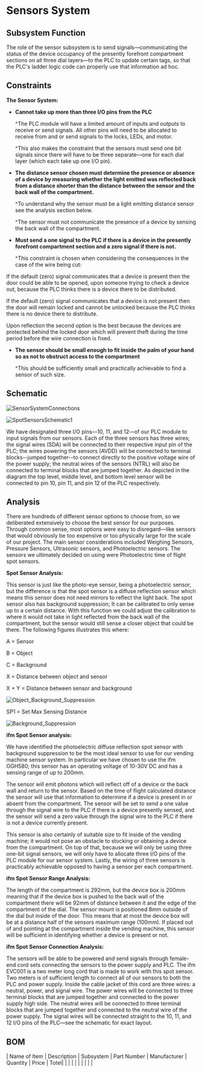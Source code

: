 # Sensors System 

  

## Subsystem Function  

  

The role of the sensor subsystem is to send signals—communicating the status of the device occupancy of the presently forefront compartment sections on all three dial layers—to the PLC to update certain tags, so that the PLC's ladder logic code can properly use that information ad hoc.   

  

 

## Constraints  

  

**The Sensor System:** 

   

* **Cannot take up more than three I/O pins from the PLC**    

   ^The PLC module will have a limited amount of inputs and outputs to receive or send signals. All other pins will need to be allocated to receive from and or send signals to the locks, LEDs, and motor.  

   ^This also makes the constraint that the sensors must send one bit signals since there will have to be three separate—one for each dial layer (which each take up one I/O pin). 

 

* **The distance sensor chosen must determine the presence or absence of a device by measuring whether the light emitted was reflected back from a distance shorter than the distance between the sensor and the back wall of the compartment.** 

   ^To understand why the sensor must be a light emitting distance sensor see the analysis section below. 

   ^The sensor must not communicate the presence of a device by sensing the back wall of the compartment. 

 

* **Must send a one signal to the PLC if there is a device in the presently forefront compartment section and a zero signal if there is not.**  

   ^This constraint is chosen when considering the consequences in the case of the wire being cut: 

If the default (zero) signal communicates that a device is present then the door could be able to be opened, upon someone trying to check a device out, because         the PLC thinks there is a device there to be distributed. 

If the default (zero) signal communicates that a device is not present then the door will remain locked and cannot be unlocked because the PLC thinks there is no       device there to distribute. 

Upon reflection the second option is the best because the devices are protected behind the locked door which will prevent theft during the time period before the       wire connection is fixed. 

 

* **The sensor should be small enough to fit inside the palm of your hand so as not to obstruct access to the compartment** 

   ^This should be sufficiently small and practically achievable to find a sensor of such size. 
 

  

## Schematic  

![SensorSystemConnections](https://user-images.githubusercontent.com/113734069/216687486-de20be0d-29ca-49bc-8b9c-2d8e248c161b.jpg)

![SpotSensorsSchematic1](https://user-images.githubusercontent.com/113734069/215000045-7e4d8fe0-7820-4f14-8b34-5ba22decf83a.jpg)


We have designated three I/O pins—10, 11, and 12—of our PLC module to input signals from our sensors. Each of the three sensors has three wires; the signal wires (SDA) will be connected to their respective input pin of the PLC; the wires powering the sensors (AVDD) will be connected to terminal blocks--jumped together--to connect directly to the positive voltage wire of the power supply; the neutral wires of the sensors (NTRL) will also be connected to terminal blocks that are jumped together. As depicted in the diagram the top level, middle level, and bottom level sensor will be connected to pin 10, pin 11, and pin 12 of the PLC respectively. 

  

  

## Analysis  

  

There are hundreds of different sensor options to choose from, so we deliberated extensively to choose the best sensor for our purposes. Through common sense, most options were easy to disregard—like sensors that would obviously be too expensive or too physically large for the scale of our project. The main sensor considerations included Weighing Sensors, Pressure Sensors, Ultrasonic sensors, and Photoelectric sensors. The sensors we ultimately decided on using were Photoelectric time of flight spot sensors. 

  

**Spot Sensor Analysis:**     

  

This sensor is just like the photo-eye sensor, being a photoelectric sensor, but the difference is that the spot sensor is a diffuse reflection sensor which means this sensor does not need mirrors to reflect the light back. The spot sensor also has background suppression; It can be calibrated to only sense up to a certain distance. With this function we could adjust the calibration to where it would not take in light reflected from the back wall of the compartment, but the sensor would still sense a closer object that could be there. The following figures illustrates this where:   

  

A = Sensor  

  

B = Object  

  

C = Background  

  

X = Distance between object and sensor  

  

X + Y = Distance between sensor and background  

  

![Object_Background_Suppression](https://user-images.githubusercontent.com/113734069/203670906-74718655-fcee-4934-bc84-a7e235f93afe.jpeg) 

  

SP1 = Set Max Sensing Distance  

  

![Background_Suppression](https://user-images.githubusercontent.com/113734069/203670924-26edff27-894f-49f0-8af1-3afa87baff16.jpg) 

**ifm Spot Sensor analysis:**  

We have identified the photoelectric diffuse reflection spot sensor with background suppression to be the most ideal sensor to use for our vending machine sensor system. In particular we have chosen to use the ifm OGH580; this sensor has an operating voltage of 10-30V DC and has a sensing range of up to 200mm.

The sensor will emit photons which will reflect off of a device or the back wall and return to the sensor. Based on the time of flight calculated distance the sensor will use that information to determine if a device is present in or absent from the compartment. The sensor will be set to send a one value through the signal wire to the PLC if there is a device presently sensed, and the sensor will send a zero value through the signal wire to the PLC if there is not a device currently present.

This sensor is also certainly of suitable size to fit inside of the vending machine; it would not pose an obstacle to stocking or obtaining a device from the compartment. On top of that, because we will only be using three one-bit signal sensors, we will only have to allocate three I/O pins of the PLC module for our sensor system. Lastly, the wiring of three sensors is practicably achievable opposed to having a sensor per each compartment.  


**ifm Spot Sensor Range Analysis:**  

The length of the compartment is 292mm, but the device box is 200mm meaning that if the device box is pushed to the back wall of the compartment there will be 92mm of distance between it and the edge of the compartment of the dial. The sensor mount is positioned 8mm outside of the dial but inside of the door. This means that at most the device box will be at a distance half of the sensors maximum range (100mm). If placed out of and pointing at the compartment inside the vending machine, this sensor will be sufficient in identifying whether a device is present or not.

**ifm Spot Sensor Connection Analysis:**  

The sensors will be able to be powered and send signals through female-end cord sets connecting the sensors to the power supply and PLC. The ifm EVC001 is a two meter long cord that is made to work with this spot sensor. Two meters is of sufficient length to connect all of our sensors to both the PLC and power supply. Inside the cable jacket of this cord are three wires: a neutral, power, and signal wire. The power wires will be connected to three terminal blocks that are jumped together and connected to the power supply high side. The neutral wires will be connected to three terminal blocks that are jumped together and connected to the neutral wire of the power supply. The signal wires will be connected straight to the 10, 11, and 12 I/O pins of the PLC—see the schematic for exact layout. 

  

## BOM  

| Name of Item | Description | Subsystem | Part Number | Manufacturer | Quantity | Price | Totel|
| | | | | | | | |

